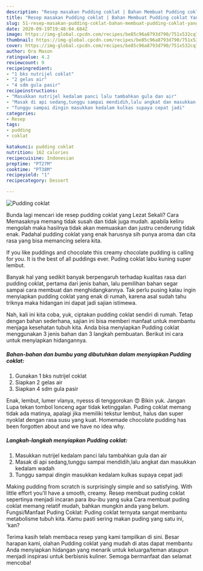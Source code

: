 ```yaml
---
description: "Resep masakan Pudding coklat | Bahan Membuat Pudding coklat Yang Menggugah Selera"
title: "Resep masakan Pudding coklat | Bahan Membuat Pudding coklat Yang Menggugah Selera"
slug: 51-resep-masakan-pudding-coklat-bahan-membuat-pudding-coklat-yang-menggugah-selera
date: 2020-09-19T19:48:04.684Z
image: https://img-global.cpcdn.com/recipes/be85c96a8793d790/751x532cq70/pudding-coklat-foto-resep-utama.jpg
thumbnail: https://img-global.cpcdn.com/recipes/be85c96a8793d790/751x532cq70/pudding-coklat-foto-resep-utama.jpg
cover: https://img-global.cpcdn.com/recipes/be85c96a8793d790/751x532cq70/pudding-coklat-foto-resep-utama.jpg
author: Ora Mason
ratingvalue: 4.2
reviewcount: 9
recipeingredient:
- "1 bks nutrijel coklat"
- "2 gelas air"
- "4 sdm gula pasir"
recipeinstructions:
- "Masukkan nutrijel kedalam panci lalu tambahkan gula dan air"
- "Masak di api sedang,tunggu sampai mendidih,lalu angkat dan masukkan kedalam wadah"
- "Tunggu sampai dingin masukkan kedalam kulkas supaya cepat jadi"
categories:
- Resep
tags:
- pudding
- coklat

katakunci: pudding coklat 
nutrition: 162 calories
recipecuisine: Indonesian
preptime: "PT27M"
cooktime: "PT38M"
recipeyield: "1"
recipecategory: Dessert

---
```



![Pudding coklat](https://img-global.cpcdn.com/recipes/be85c96a8793d790/751x532cq70/pudding-coklat-foto-resep-utama.jpg)

Bunda lagi mencari ide resep pudding coklat yang Lezat Sekali? Cara Memasaknya memang tidak susah dan tidak juga mudah. apabila keliru mengolah maka hasilnya tidak akan memuaskan dan justru cenderung tidak enak. Padahal pudding coklat yang enak harusnya sih punya aroma dan cita rasa yang bisa memancing selera kita.

If you like puddings and chocolate this creamy chocolate pudding is calling for you. It is the best of all puddings ever. Puding coklat labu kuning super lembut.

Banyak hal yang sedikit banyak berpengaruh terhadap kualitas rasa dari pudding coklat, pertama dari jenis bahan, lalu pemilihan bahan segar sampai cara membuat dan menghidangkannya. Tak perlu pusing kalau ingin menyiapkan pudding coklat yang enak di rumah, karena asal sudah tahu triknya maka hidangan ini dapat jadi sajian istimewa.


Nah, kali ini kita coba, yuk, ciptakan pudding coklat sendiri di rumah. Tetap dengan bahan sederhana, sajian ini bisa memberi manfaat untuk membantu menjaga kesehatan tubuh kita. Anda bisa menyiapkan Pudding coklat menggunakan 3 jenis bahan dan 3 langkah pembuatan. Berikut ini cara untuk menyiapkan hidangannya.

<!--inarticleads1-->

##### Bahan-bahan dan bumbu yang dibutuhkan dalam menyiapkan Pudding coklat:

1. Gunakan 1 bks nutrijel coklat
1. Siapkan 2 gelas air
1. Siapkan 4 sdm gula pasir


Enak, lembut, lumer vlanya, nyesss di tenggorokan 😍 Bikin yuk. Jangan Lupa tekan tombol lonceng agar tidak ketinggalan. Puding coklat memang tidak ada matinya, apalagi jika memiliki tekstur lembut, halus dan super nyoklat dengan rasa susu yang kuat. Homemade chocolate pudding has been forgotten about and we have no idea why. 

<!--inarticleads2-->

##### Langkah-langkah menyiapkan Pudding coklat:

1. Masukkan nutrijel kedalam panci lalu tambahkan gula dan air
1. Masak di api sedang,tunggu sampai mendidih,lalu angkat dan masukkan kedalam wadah
1. Tunggu sampai dingin masukkan kedalam kulkas supaya cepat jadi


Making pudding from scratch is surprisingly simple and so satisfying. With little effort you&#39;ll have a smooth, creamy. Resep membuat puding coklat sepertinya menjadi incaran para ibu-ibu yang suka Cara membuat puding coklat memang relatif mudah, bahkan mungkin anda yang belum. Fungsi/Manfaat Puding Coklat: Puding coklat ternyata sangat membantu metabolisme tubuh kita. Kamu pasti sering makan puding yang satu ini, &#39;kan? 

Terima kasih telah membaca resep yang kami tampilkan di sini. Besar harapan kami, olahan Pudding coklat yang mudah di atas dapat membantu Anda menyiapkan hidangan yang menarik untuk keluarga/teman ataupun menjadi inspirasi untuk berbisnis kuliner. Semoga bermanfaat dan selamat mencoba!
